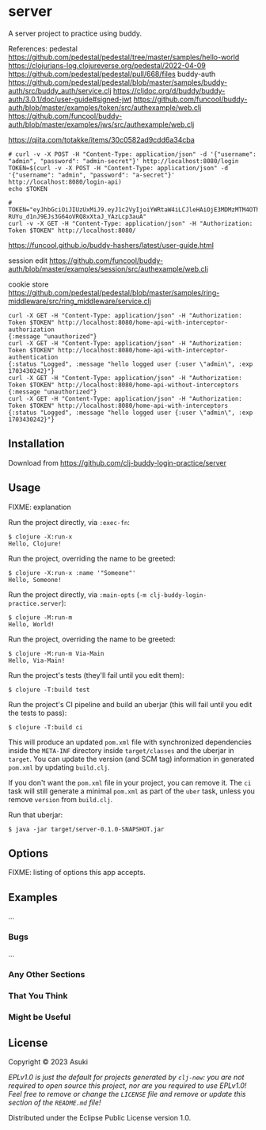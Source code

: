 # server

A server project to practice using buddy.

References:
pedestal
https://github.com/pedestal/pedestal/tree/master/samples/hello-world
https://clojurians-log.clojureverse.org/pedestal/2022-04-09
https://github.com/pedestal/pedestal/pull/668/files
buddy-auth
https://github.com/pedestal/pedestal/blob/master/samples/buddy-auth/src/buddy_auth/service.clj
https://cljdoc.org/d/buddy/buddy-auth/3.0.1/doc/user-guide#signed-jwt
https://github.com/funcool/buddy-auth/blob/master/examples/token/src/authexample/web.clj
https://github.com/funcool/buddy-auth/blob/master/examples/jws/src/authexample/web.clj

https://qiita.com/totakke/items/30c0582ad9cdd6a34cba

```
# curl -v -X POST -H "Content-Type: application/json" -d '{"username": "admin", "password": "admin-secret"}' http://localhost:8080/login
TOKEN=$(curl -v -X POST -H "Content-Type: application/json" -d '{"username": "admin", "password": "a-secret"}' http://localhost:8080/login-api)
echo $TOKEN
```
```
# TOKEN="eyJhbGciOiJIUzUxMiJ9.eyJ1c2VyIjoiYWRtaW4iLCJleHAiOjE3MDMzMTM4OTh9.trPy86Cw3UqYb5goU_f2NEXYX8r8hPyQHHGetwyKpYqy8AO-RUYu_d1nJ9EJs3G64oVRQ8xXtaJ_YAzLcp3auA"
curl -v -X GET -H "Content-Type: application/json" -H "Authorization: Token $TOKEN" http://localhost:8080/
```

https://funcool.github.io/buddy-hashers/latest/user-guide.html

session edit
https://github.com/funcool/buddy-auth/blob/master/examples/session/src/authexample/web.clj

cookie store
https://github.com/pedestal/pedestal/blob/master/samples/ring-middleware/src/ring_middleware/service.clj


```
curl -X GET -H "Content-Type: application/json" -H "Authorization: Token $TOKEN" http://localhost:8080/home-api-with-interceptor-authorization
{:message "unauthorized"}
curl -X GET -H "Content-Type: application/json" -H "Authorization: Token $TOKEN" http://localhost:8080/home-api-with-interceptor-authentication
{:status "Logged", :message "hello logged user {:user \"admin\", :exp 1703430242}"}
curl -X GET -H "Content-Type: application/json" -H "Authorization: Token $TOKEN" http://localhost:8080/home-api-without-interceptors
{:message "unauthorized"}
curl -X GET -H "Content-Type: application/json" -H "Authorization: Token $TOKEN" http://localhost:8080/home-api-with-interceptors
{:status "Logged", :message "hello logged user {:user \"admin\", :exp 1703430242}"}
```

## Installation

Download from https://github.com/clj-buddy-login-practice/server

## Usage

FIXME: explanation

Run the project directly, via `:exec-fn`:

    $ clojure -X:run-x
    Hello, Clojure!

Run the project, overriding the name to be greeted:

    $ clojure -X:run-x :name '"Someone"'
    Hello, Someone!

Run the project directly, via `:main-opts` (`-m clj-buddy-login-practice.server`):

    $ clojure -M:run-m
    Hello, World!

Run the project, overriding the name to be greeted:

    $ clojure -M:run-m Via-Main
    Hello, Via-Main!

Run the project's tests (they'll fail until you edit them):

    $ clojure -T:build test

Run the project's CI pipeline and build an uberjar (this will fail until you edit the tests to pass):

    $ clojure -T:build ci

This will produce an updated `pom.xml` file with synchronized dependencies inside the `META-INF`
directory inside `target/classes` and the uberjar in `target`. You can update the version (and SCM tag)
information in generated `pom.xml` by updating `build.clj`.

If you don't want the `pom.xml` file in your project, you can remove it. The `ci` task will
still generate a minimal `pom.xml` as part of the `uber` task, unless you remove `version`
from `build.clj`.

Run that uberjar:

    $ java -jar target/server-0.1.0-SNAPSHOT.jar

## Options

FIXME: listing of options this app accepts.

## Examples

...

### Bugs

...

### Any Other Sections
### That You Think
### Might be Useful

## License

Copyright © 2023 Asuki

_EPLv1.0 is just the default for projects generated by `clj-new`: you are not_
_required to open source this project, nor are you required to use EPLv1.0!_
_Feel free to remove or change the `LICENSE` file and remove or update this_
_section of the `README.md` file!_

Distributed under the Eclipse Public License version 1.0.

